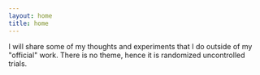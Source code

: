 ```yaml
---
layout: home
title: home
---
```


I will share some of my thoughts and experiments that I do outside of my "official" work.
There is no theme, hence it is randomized uncontrolled trials.
